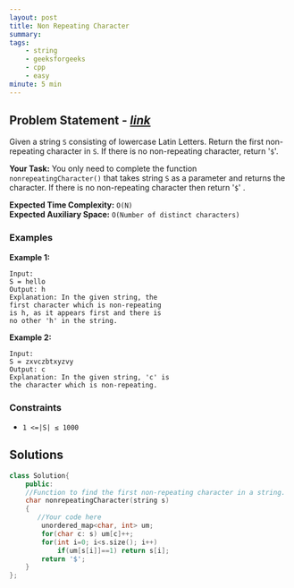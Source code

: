 ```yaml
---
layout: post
title: Non Repeating Character    
summary:
tags:
    - string
    - geeksforgeeks
    - cpp
    - easy
minute: 5 min
---
```


## Problem Statement - [*link*](https://practice.geeksforgeeks.org/problems/non-repeating-character-1587115620/0/)  

Given a string `S` consisting of lowercase Latin Letters. Return the first non-repeating character in `S`. If there is no non-repeating character, return '`$`'.

**Your Task:** 
You only need to complete the function `nonrepeatingCharacter()` that takes string `S` as a parameter and returns the character. If there is no non-repeating character then return '`$`' .

**Expected Time Complexity:** `O(N)`  
**Expected Auxiliary Space:** `O(Number of distinct characters)`

### Examples

**Example 1:**   
```
Input:
S = hello
Output: h
Explanation: In the given string, the
first character which is non-repeating
is h, as it appears first and there is
no other 'h' in the string.

```

**Example 2:**   
```
Input:
S = zxvczbtxyzvy
Output: c
Explanation: In the given string, 'c' is
the character which is non-repeating. 
```

### Constraints

+ `1 <=|S| ≤ 1000`

## Solutions

```cpp
class Solution{
    public:
    //Function to find the first non-repeating character in a string.
    char nonrepeatingCharacter(string s)
    {
       //Your code here
        unordered_map<char, int> um;
        for(char c: s) um[c]++;
        for(int i=0; i<s.size(); i++)
            if(um[s[i]]==1) return s[i];
        return '$';
    }
};
```

